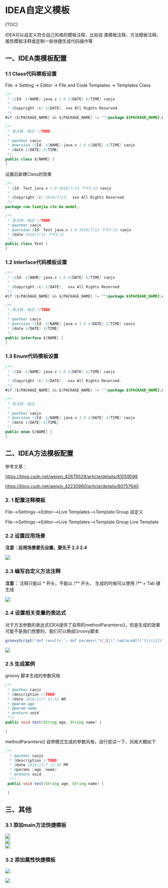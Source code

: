 # IDEA自定义模板

[TOC]

IDEA可以自定义符合自己风格的模板注释，比如说 类模板注释、方法模板注释、属性模板注释或定制一些快捷生成代码操作等

## 一、IDEA类模板配置





### 1.1 Class代码模板设置 

File -> Setting -> Editor -> File and Code Templates -> Templates  Class 


```java
/**
 * \$Id: ${NAME}.java,v 1.0 ${DATE} ${TIME} caojx
 * 
 * @Copyright (c) ${DATE}, xxx All Rights Reserved.
 */
#if (${PACKAGE_NAME} && ${PACKAGE_NAME} != "")package ${PACKAGE_NAME};#end

/**
 * 类注释，描述 //TODO
 *
 * @author caojx
 * @version \$Id: ${NAME}.java,v 1.0 ${DATE} ${TIME} caojx
 * @date ${DATE} ${TIME}
 */
public class ${NAME} {
}
```

设置后新建Class的效果

```java
/**
 * $Id: Test.java,v 1.0 2018/7/13 下午3:22 caojx
 *
 * @Copyright (c) 2018/7/13,  xxx All Rights Reserved.
 */
package com.lianjia.cto.ke.model;

/**
 * 类注释，描述 //TODO
 * @author caojx
 * @version $Id: Test.java,v 1.0 2018/7/13 下午3:22 caojx
 * @date 2018/7/13 下午3:22
 */
public class Test {
}
```

### 1.2 Interface代码模板设置

```java
/**
 * \$Id: ${NAME}.java,v 1.0 ${DATE} ${TIME} caojx
 * 
 * @Copyright (c) ${DATE},  xxx All Rights Reserved.
 */
#if (${PACKAGE_NAME} && ${PACKAGE_NAME} != "")package ${PACKAGE_NAME};#end

/**
 * 类注释，描述 //TODO
 *
 * @author caojx
 * @version \$Id: ${NAME}.java,v 1.0 ${DATE} ${TIME} caojx
 * @date ${DATE} ${TIME}
 */
public interface ${NAME} {
}
```

### 1.3 Enum代码模板设置

```java
/**
 * \$Id: ${NAME}.java,v 1.0 ${DATE} ${TIME} caojx
 * 
 * @Copyright (c) ${DATE},  xxx All Rights Reserved.
 */
#if (${PACKAGE_NAME} && ${PACKAGE_NAME} != "")package ${PACKAGE_NAME};#end

/**
 * 类注释，描述 
 *
 * @author caojx
 * @version \$Id: ${NAME}.java,v 1.0 ${DATE} ${TIME} caojx
 * @date ${DATE} ${TIME}
 */
public enum ${NAME} {
}
```

#### 

## 二、IDEA方法模板配置

参考文章：

https://blog.csdn.net/weixin_42679529/article/details/81059598

https://blog.csdn.net/weixin_42230980/article/details/80757640

### 2. 1 配置注释模板

File-->Settings-->Editor-->Live Templates-->Template Group   		自定义

File-->Settings-->Editor-->Live Templates-->Template Group 			 Live Template

### 2.2 设置应用场景

**注意：应用场景要先设置，要先于 2.3   2.4**

![](../images/idea/idea-live-templates-1.png)  



### 2.3 编写自定义方法注释

**注意：** 注释只能以 \*  开头，不能以 /** 开头， 生成的时候可以使用 /**  + Tab  键生成

![](../images/idea/idea-live-templates-2.png)  



### 2.4 设置相关变量的表达式

对于方法参数的表达式IDEA提供了自带的methodParamters()，但是生成的效果可能不是我们想要的，我们可以换成Groovy脚本

```groovy
groovyScript("def result=''; def params=\"${_1}\".replaceAll('[\\\\[|\\\\]|\\\\s]', '').split(',').toList(); for(i = 1; i < params.size() +1; i++) {result+='* @param ' + params[i - 1] + ' ' + ((i < params.size()) ? '\\n ' : '')}; return result", methodParameters())
```



![](../images/idea/idea-live-templates-3.png)



### 2.5 生成案例

groovy 脚本生成的参数风格

```java
/**
 * @author caojx
 * @description //TODO
 * @date 2018/11/7 11:52 AM
 * @param age 
 * @param name 
 * @return void
 **/
public void test(String age, String name) {

}
```

methodParamters() 自带模式生成的参数风格，自行尝试一下，风格大概如下

```java
/**
  * @author caojx
  * @description //TODO
  * @date 2018/11/7 12:49 PM
  * @params [age, name]
  * @return void
  **/
 public void test(String age, String name) {

 }
```



## 三、其他

### 3.1 添加main方法快捷模板

![](../images/idea/key1.png)    
![](../images/idea/key2.png)  
![](../images/idea/key3.png)  

### 3.2 添加属性快捷模板

![](../images/idea/idea-live-templates-4.png)

![](../images/idea/idea-live-templates-5.png)      